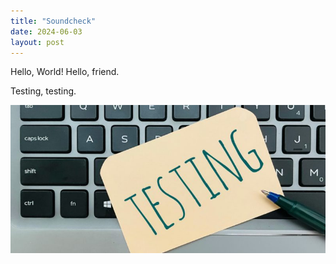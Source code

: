 ```yaml
---
title: "Soundcheck"
date: 2024-06-03
layout: post
---
```


Hello, World! Hello, friend.

Testing, testing.

![testing](../assets/imgs/testing.jpg)

